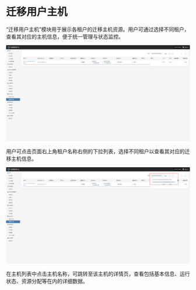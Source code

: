 # **迁移用户主机**

“迁移用户主机”模块用于展示各租户的迁移主机资源。用户可通过选择不同租户，查看其对应的主机信息，便于统一管理与状态监控。

![](./images/migration-1.png)

用户可点击页面右上角租户名称右侧的下拉列表，选择不同租户以查看其对应的迁移主机信息。

![](./images/migration-2.png)

在主机列表中点击主机名称，可跳转至该主机的详情页，查看包括基本信息、运行状态、资源分配等在内的详细数据。